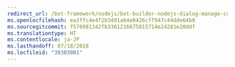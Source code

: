 ```yaml
---
redirect_url: /bot-framework/nodejs/bot-builder-nodejs-dialog-manage-conversation
ms.openlocfilehash: ea3ffc4e4f2b3491a64e0426cff947c44dde64b0
ms.sourcegitcommit: f576981342fb3361216675815714e24281e20ddf
ms.translationtype: HT
ms.contentlocale: ja-JP
ms.lasthandoff: 07/18/2018
ms.locfileid: "39303001"
---
```

